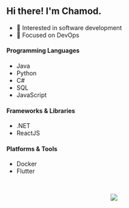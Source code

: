 ## Hi there! I'm Chamod.

* 🌱 Interested in software development
* 🔧 Focused on DevOps

#### Programming Languages
- Java
- Python
- C#
- SQL
- JavaScript

#### Frameworks & Libraries
- .NET
- ReactJS

#### Platforms & Tools
- Docker
- Flutter

<br>
<!-- ![GitHub Stats](https://github-readme-stats.vercel.app/api?username=chamodranasgala&theme=great-gatsby) <br> -->
<!-- <img align="center" src="https://github-readme-stats.vercel.app/api/top-langs/?username=chamodranasgala&&exclude_reo=chamodranasgala&layout=compact&theme=great-gatsby" alt="languages"/> <br><br> -->

<p align="center">
  <img src="https://skillicons.dev/icons?i=react,nodejs,html,css,js,bootstrap,jquery,java,mongodb,php,laravel,git,vscode,eclipse,androidstudio"/>
</p>
